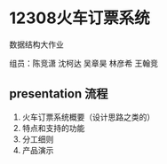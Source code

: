 # 12308火车订票系统

数据结构大作业

组员：陈竞潇 沈柯达 吴章昊 林彦希 王翰竞

## presentation 流程

1. 火车订票系统概要（设计思路之类的）
2. 特点和支持的功能
3. 分工细则
4. 产品演示
